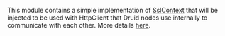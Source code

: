 <!--
  ~ Licensed to the Apache Software Foundation (ASF) under one
  ~ or more contributor license agreements.  See the NOTICE file
  ~ distributed with this work for additional information
  ~ regarding copyright ownership.  The ASF licenses this file
  ~ to you under the Apache License, Version 2.0 (the
  ~ "License"); you may not use this file except in compliance
  ~ with the License.  You may obtain a copy of the License at
  ~
  ~   http://www.apache.org/licenses/LICENSE-2.0
  ~
  ~ Unless required by applicable law or agreed to in writing,
  ~ software distributed under the License is distributed on an
  ~ "AS IS" BASIS, WITHOUT WARRANTIES OR CONDITIONS OF ANY
  ~ KIND, either express or implied.  See the License for the
  ~ specific language governing permissions and limitations
  ~ under the License.
  -->

This module contains a simple implementation of [SslContext](https://docs.oracle.com/en/java/javase/11/docs/api/java.base/javax/net/ssl/SSLContext.html)
that will be injected to be used with HttpClient that Druid nodes use internally to communicate with each other.
More details [here](https://druid.apache.org/docs/latest/development/extensions-core/simple-client-sslcontext.html).
